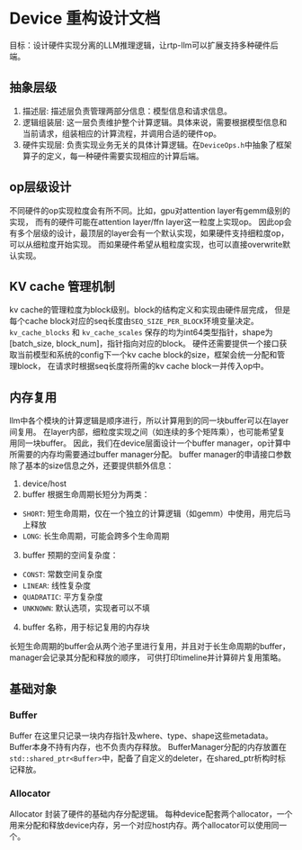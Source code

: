 # Device 重构设计文档

目标：设计硬件实现分离的LLM推理逻辑，让rtp-llm可以扩展支持多种硬件后端。

## 抽象层级
1. 描述层: 描述层负责管理两部分信息：模型信息和请求信息。
2. 逻辑组装层: 这一层负责维护整个计算逻辑。具体来说，需要根据模型信息和当前请求，组装相应的计算流程，并调用合适的硬件op。
3. 硬件实现层: 负责实现业务无关的具体计算逻辑。在`DeviceOps.h`中抽象了框架算子的定义，每一种硬件需要实现相应的计算后端。

## op层级设计
不同硬件的op实现粒度会有所不同。比如，gpu对attention layer有gemm级别的实现，
而有的硬件可能在attention layer/ffn layer这一粒度上实现op。
因此op会有多个层级的设计，最顶层的layer会有一个默认实现，如果硬件支持细粒度op，可以从细粒度开始实现。
而如果硬件希望从粗粒度实现，也可以直接overwrite默认实现。

## KV cache 管理机制
kv cache的管理粒度为block级别。block的结构定义和实现由硬件层完成，
但是每个cache block对应的seq长度由`SEQ_SIZE_PER_BLOCK`环境变量决定。
`kv_cache_blocks` 和 `kv_cache_scales` 保存的均为int64类型指针，shape为[batch_size, block_num]，指针指向对应的block。
硬件还需要提供一个接口获取当前模型和系统的config下一个kv cache block的size，框架会统一分配和管理block，
在请求时根据seq长度将所需的kv cache block一并传入op中。

## 内存复用
llm中各个模块的计算逻辑是顺序进行，所以计算用到的同一块buffer可以在layer间复用。
在layer内部，细粒度实现之间（如连续的多个矩阵乘），也可能希望复用同一块buffer。
因此，我们在device层面设计一个buffer manager，op计算中所需要的内存均需要通过buffer manager分配。
buffer manager的申请接口参数除了基本的size信息之外，还要提供额外信息：
1. device/host
2. buffer 根据生命周期长短分为两类：
 - `SHORT`: 短生命周期，仅在一个独立的计算逻辑（如gemm）中使用，用完后马上释放
 - `LONG`: 长生命周期，可能会跨多个生命周期
3. buffer 预期的空间复杂度：
 - `CONST`: 常数空间复杂度
 - `LINEAR`: 线性复杂度
 - `QUADRATIC`: 平方复杂度
 - `UNKNOWN`: 默认选项，实现者可以不填
4. buffer 名称，用于标记复用的内存块

长短生命周期的buffer会从两个池子里进行复用，并且对于长生命周期的buffer，manager会记录其分配和释放的顺序，
可供打印timeline并计算碎片复用策略。

## 基础对象

### Buffer
Buffer 在这里只记录一块内存指针及where、type、shape这些metadata。Buffer本身不持有内存，也不负责内存释放。
BufferManager分配的内存放置在`std::shared_ptr<Buffer>`中，配备了自定义的deleter，在shared_ptr析构时标记释放。

### Allocator
Allocator 封装了硬件的基础内存分配逻辑。
每种device配套两个allocator，一个用来分配和释放device内存，另一个对应host内存。两个allocator可以使用同一个。

